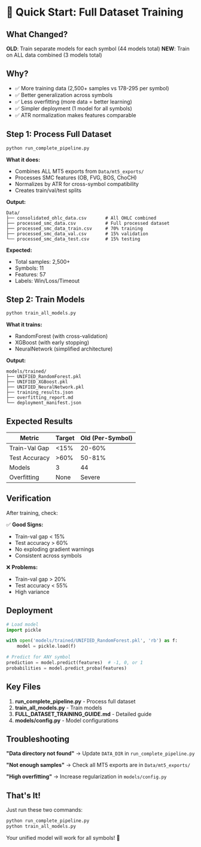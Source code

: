 # 🚀 Quick Start: Full Dataset Training

## What Changed?

**OLD**: Train separate models for each symbol (44 models total)
**NEW**: Train on ALL data combined (3 models total)

## Why?

- ✅ More training data (2,500+ samples vs 178-295 per symbol)
- ✅ Better generalization across symbols
- ✅ Less overfitting (more data = better learning)
- ✅ Simpler deployment (1 model for all symbols)
- ✅ ATR normalization makes features comparable

## Step 1: Process Full Dataset

```bash
python run_complete_pipeline.py
```

**What it does:**
- Combines ALL MT5 exports from `Data/mt5_exports/`
- Processes SMC features (OB, FVG, BOS, ChoCH)
- Normalizes by ATR for cross-symbol compatibility
- Creates train/val/test splits

**Output:**
```
Data/
├── consolidated_ohlc_data.csv       # All OHLC combined
├── processed_smc_data.csv           # Full processed dataset
├── processed_smc_data_train.csv     # 70% training
├── processed_smc_data_val.csv       # 15% validation
└── processed_smc_data_test.csv      # 15% testing
```

**Expected:**
- Total samples: 2,500+
- Symbols: 11
- Features: 57
- Labels: Win/Loss/Timeout

## Step 2: Train Models

```bash
python train_all_models.py
```

**What it trains:**
- RandomForest (with cross-validation)
- XGBoost (with early stopping)
- NeuralNetwork (simplified architecture)

**Output:**
```
models/trained/
├── UNIFIED_RandomForest.pkl
├── UNIFIED_XGBoost.pkl
├── UNIFIED_NeuralNetwork.pkl
├── training_results.json
├── overfitting_report.md
└── deployment_manifest.json
```

## Expected Results

| Metric | Target | Old (Per-Symbol) |
|--------|--------|------------------|
| Train-Val Gap | <15% | 20-60% |
| Test Accuracy | >60% | 50-81% |
| Models | 3 | 44 |
| Overfitting | None | Severe |

## Verification

After training, check:

✅ **Good Signs:**
- Train-val gap < 15%
- Test accuracy > 60%
- No exploding gradient warnings
- Consistent across symbols

❌ **Problems:**
- Train-val gap > 20%
- Test accuracy < 55%
- High variance

## Deployment

```python
# Load model
import pickle

with open('models/trained/UNIFIED_RandomForest.pkl', 'rb') as f:
    model = pickle.load(f)

# Predict for ANY symbol
prediction = model.predict(features)  # -1, 0, or 1
probabilities = model.predict_proba(features)
```

## Key Files

1. **run_complete_pipeline.py** - Process full dataset
2. **train_all_models.py** - Train models
3. **FULL_DATASET_TRAINING_GUIDE.md** - Detailed guide
4. **models/config.py** - Model configurations

## Troubleshooting

**"Data directory not found"**
→ Update `DATA_DIR` in `run_complete_pipeline.py`

**"Not enough samples"**
→ Check all MT5 exports are in `Data/mt5_exports/`

**"High overfitting"**
→ Increase regularization in `models/config.py`

## That's It!

Just run these two commands:
```bash
python run_complete_pipeline.py
python train_all_models.py
```

Your unified model will work for all symbols! 🎯
